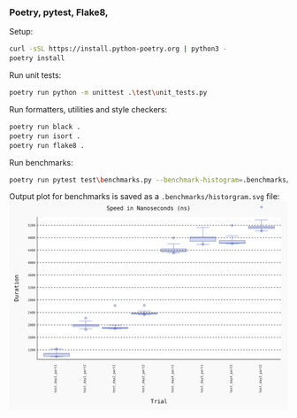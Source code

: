 ### Poetry, pytest, Flake8,

Setup:

```sh
curl -sSL https://install.python-poetry.org | python3 -
poetry install
```

Run unit tests:

```sh
poetry run python -m unittest .\test\unit_tests.py
```

Run formatters, utilities and style checkers:

```sh
poetry run black .
poetry run isort .
poetry run flake8 .
```

Run benchmarks:

```sh
poetry run pytest test\benchmarks.py --benchmark-histogram=.benchmarks/historgram --benchmark-autosave
```

Output plot for benchmarks is saved as a `.benchmarks/historgram.svg` file:
<img src="https://raw.githubusercontent.com/GeorgeII/AoC2022/master/python/.benchmarks/historgram.svg?raw=true" />



